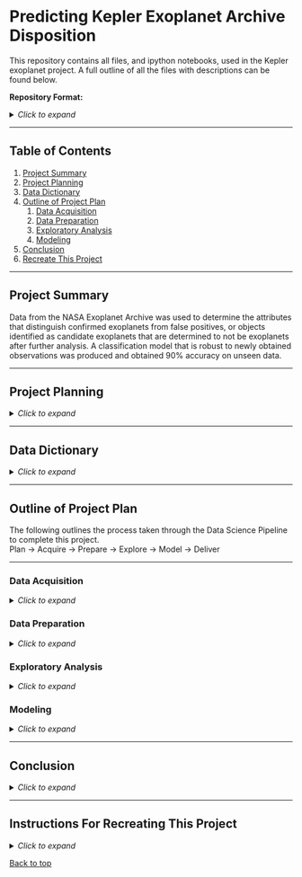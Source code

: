 # Predicting Kepler Exoplanet Archive Disposition

This repository contains all files, and ipython notebooks, used in the Kepler exoplanet project. A full outline of all the files with descriptions can be found below.

**Repository Format:**

<details>
<summary><i>Click to expand</i></summary>

- README.md: Contains a full outline of the project, information regarding the format of the repository, and instructions for reproducing the results.
- kepler_exoplanet_report.ipynb: The final report containing a high level overview of the project including key takeaways, final results, and recommendations.
- kepler.csv: A csv file containing the data used for this project for convenience.
- notebooks: A directory containing all working notebooks for each phase of the pipeline.
- util: A directory containing all .py files used in the final report notebook and the working notebooks.

</details>

___

## Table of Contents

1. [Project Summary](#project-summary)
2. [Project Planning](#project-planning)
3. [Data Dictionary](#data-dictionary)
4. [Outline of Project Plan](#outline-of-project-plan)
    1. [Data Acquisition](#data-acquisition)
    2. [Data Preparation](#data-preparation)
    3. [Exploratory Analysis](#exploratory-analysis)
    4. [Modeling](#modeling)
5. [Conclusion](#conclusion)
6. [Recreate This Project](#instructions-for-recreating-this-project)

___

## Project Summary

Data from the NASA Exoplanet Archive was used to determine the attributes that distinguish confirmed exoplanets from false positives, or objects identified as candidate exoplanets that are determined to not be exoplanets after further analysis. A classification model that is robust to newly obtained observations was produced and obtained 90% accuracy on unseen data.

___

## Project Planning

<details><summary><i>Click to expand</i></summary>

### Project Goals

Identify drivers of the exoplanet archive disposition to determine which attributes are most likely to be predictive of the dispositions of confirmed exoplanet or false positive.

### Project Description

The Kepler Space Observatory is a NASA-built telescope dedicated to searching for exoplanets in star systems besides our own, with the ultimate goal of possibly finding other habitable planets. The Kepler Space Observatory is retired as of October 30, 2018, but all the data it collected can be accessed from the NASA Exoplanet Archive [here](https://exoplanetarchive.ipac.caltech.edu/cgi-bin/TblView/nph-tblView?app=ExoTbls&config=cumulative), or from Kaggle [here](https://www.kaggle.com/datasets/nasa/kepler-exoplanet-search-results). Observations in the Kepler Object of Interest table were made using the transit method for identifying exoplanets in other star systems. The transit method involves measuring the light intensity of a host star over time and looking for periodic dips in light intensity which signify an object eclipsing the host star, which could potentially indicate the presence of an exoplanet.

Identifying exoplanets can be a time consuming process particularly for planets with long orbital periods, such as planets that like the Earth may take upwards of a year to orbit their host star. With that in mind when candidate exoplanets are identified being able to prioritize the candidates that will most likely be confirmed can help to further the goal of identifying exoplanets. So we would like to determine which attributes are most indicative of a confirmed exoplanet disposition and similarly which attributes are most indicative of a false positive disposition. Finally, once these attributes are determined they will be used to produce a reusable machine learning model that can help predict which exoplanet candidates are most likely to be confirmed.

As a data scientist with an interest in astronomy I aim to provide a means for determining which objects of interest will be most likely to result in newly discovered exoplanets. This way time is not lost observing objects that may end up not being exoplanets.

### What Should The End Result Be?

The goal of this project (in regards to final deliverables) is to provide reproducible and reusable work. The deliverables are as follows:

- A reproducible ipython notebook providing an overview of the project, all steps taken, and key takeaways.
- .py files that can be used to reproduce all steps taken.

### Initial Questions

We are trying to find drivers of the exoplanet archive disposition so we want to identify the features in the data that provide the most meaningful information in regards to whether an object of interest is likely to be a confirmed exoplanet or a false positive. However, with that in mind we should also be sure to not use features that leak information about the target as this would defeat the purpose. So we aim to answer the following questions:

- What features are most indicative of a confirmed exoplanet disposition?
- What features are most indicative of a false positive disposition?
- Which features leak information about the target and should be removed in preparation?
- Can the features that are predictive of the target be narrowed down so as to provide an easily reusable modeling solution?

### Who is The Audience?

This project is intended for a general audience so technical language is kept to a minimum. For those interested, technical details can be found in the working notebooks in the notebooks directory, or within the .py files.

</details>

___

## Data Dictionary

<details><summary><i>Click to expand</i></summary>

Only the features that are most pertinent to this project are defined in this dictionary. For the full data dictionary and more details refer to this [link](https://exoplanetarchive.ipac.caltech.edu/docs/API_kepcandidate_columns.html).

| Variable              | Meaning      |
| --------------------- | ------------ |
| disposition / koi_disposition | The category of this object of interest from the exoplanet archive. |
| transit_depth / koi_depth | The fraction of stellar flux lost at the minimum of planetary transit (parts per million). |
| planetary_radius / koi_prad | The radius of the planet. Planetary radius is the product of the planet star radius ratio and the stellar radius. |
| temperature / koi_teq | Approximation for the temperature of the planet. |
| normalized_depth / koi_model_snr | Transit depth normalized by the mean uncertainty in the flux during the transits. |
| orbital_period / koi_period | The interval between consecutive planetary transits. |
| transit_duration / koi_duration | The duration of the observed transits. Duration is measured from first contact between the planet and star until last contact. |
| koi_pdisposition      | The pipeline flag that designates the most probable physical explanation of the object of interest. |
| koi_score             | A value between 0 and 1 that indicates the confidence in the object of interest disposition. |
| koi_fpflag_nt         | Not transit-like flag. An object of interest whose light curve is not consistent with that of a transiting planet. |
| koi_fpflag_ss         | Stellar eclipse flag. An object of interest that is observed to have a significant secondary event, transit shape, or out-of-eclipse variability, which indicates that the transit-like event is most likely caused by an eclipsing binary. |
| koi_fpflag_co         | Centroid offset flag. The source of the signal is from a nearby star, as inferred by measuring the centroid location of the image both in and out of transit. |
| koi_fpflag_ec         | Ephemeris match indicates contamination flag. The object of interest shares the same period and epoch as another object and is judged to be the result of flux contamination in the aperture or electronic crosstalk. |

</details>

___

## Outline of Project Plan

The following outlines the process taken through the Data Science Pipeline to complete this project.
<br>
Plan &#8594; Acquire &#8594; Prepare &#8594; Explore &#8594; Model &#8594; Deliver

---
### Data Acquisition

<details><summary><i>Click to expand</i></summary>

**Acquisition Files:**
- wrangle.ipynb, contains a section on data acquisition that covers all the steps taken in the data acquisition phase.
- acquire_kepler.py, contains the code needed to download the data from the source and has code used for cacheing the data.
- acquire.py, contains a parent class used by the acquire_kepler.py file.

**Steps Taken:**
- The data is acquired from Kaggle [here](https://www.kaggle.com/datasets/nasa/kepler-exoplanet-search-results), using the Kaggle API. This requires an API key.
- All acquisition code is abstracted in the acquire_kepler.py and acquire.py files for reusability. By default the downloaded data will be cached in a kepler.csv file unless otherwise specified or if a different file name is provided.

**Additional Acquisition Options:**
- Alternatively, the .csv file can be downloaded manually from Kaggle. The file should be saved as "kepler.csv".
- The data can be manually downloaded from the NASA Exoplanet Archive site [here](https://exoplanetarchive.ipac.caltech.edu/cgi-bin/TblView/nph-tblView?app=ExoTbls&config=cumulative) as well. The file should be saved as "kepler.csv".
- The data can also be acquired from the NASA Exoplanet Archive, using the NASA Exoplanet Archive API. This does not require an API key, but a key can be obtained. Alternatively, the .csv file can be downloaded from the NASA Exoplanet Archive site. The site states that the organization is in the process of updating the API to a different format so the code used in this project may not work in the future. It's better to rely on the Kaggle API.
- In a future edit the code that reads the data from the source will first attempt to utilize the Kaggle API before attempting to use the NASA API.

</details>

### Data Preparation

<details><summary><i>Click to expand</i></summary>

**Preparation Files:**
- wrangle.ipynb, contains a section on data preparation that covers all the steps taken in the data preparation phase.
- wrangle.py, contains functions that can be used to both acquire and prepare the data (for various phases) in one step.
- prepare.py, contains functions that are used in the preparation of the Kepler exoplanet data.
- preprocessing.py, contains functions that are used for data splitting and scaling for the exploration and modeling phases.

**Steps Taken:**
- The raw data contains some missing values. A few columns are nearly empty upon loading the raw data. Columns with a large percentage of missing values are dropped. Then any rows still missing values are dropped. This leaves 94% of the original columns and 82% of the observations remaining.
- The target variable (disposition / koi_disposition) has three unique values: FALSE POSITIVE, CONFIRMED, and CANDIDATE. Any observations with a disposition of CANDIDATE are removed since these observations do not fit into the scope of this project. This leaves 63% of the original observations remaining.
- A few columns (such as id columns) can be determined at this stage to not be useful and are dropped.
- A few of the columns are renamed for readability. This renaming mostly only applies to the modeling phase and final report. Going into exploration only the target is renamed so as not to lose time renaming columns that won't be used beyond exploration. There were a lot of columns.
- All preparation code is abstracted in the prepare.py and wrangle.py files for reusability.

</details>

### Exploratory Analysis

<details><summary><i>Click to expand</i></summary>

**Exploratory Analysis Files:**
- explore.ipynb, covers all the steps taken in the exploratory analysis phase.
- explore.py, contains functions that are used for producing visualizations and conducting statistical tests in the final report.
- univariate_analysis.py, contains functions that are used for performing univariate analysis in the explore notebook.
- bivariate_analysis.py, contains functions that are used for performing bivariate analysis in the explore notebook.

**Steps Taken:**
- The data is acquired, prepared, and split since it is the intention to build a machine learning model.
- Univariate analysis is conducted to visualize the distributions of all the variables and identify which variables have outliers, which possibly leak information about the target, and which can be ignored due to lack of usefulness.
- Bivariate analysis is conducted to visualize how a few variables chosen after univariate analysis interact with the target variable. Here a few more features are identified as leaking information about the target and the best features for predicting the target are chosen.
- Statistical tests are performed on the chosen features to determine if there is significant differences in these features between the two samples, false positives and confirmed exoplanets.
- Multivariate analysis is conducted to identify how various features interact with each other. Nothing immediately useful is identified in this section so no insights are gained here.
- All results of exploration are gathered and formalized. The following features are identified as most pertinent to the project goals:
    - transit_depth
    - planetary_radius
    - temperature
    - normalized_depth
    - orbital_period
    - transit_duration

</details>

### Modeling

<details><summary><i>Click to expand</i></summary>

**Modeling Files:**
- model.ipynb, covers all the steps taken in the modeling phase.
- model.py, contains functions used for producing machine learning models in the model notebook and final report.
- evaluate.py, contains functions used for evaluating the performance of machine learning models.
- baseline.py, contains functions used for establishing a baseline model.

**Steps Taken:**
- The data is acquired, prepared, and split using the wrangle module produced in the preparation phase.
- The data is scaled since some of the features have very wide ranges of values.
- The models are to be evaluated using the accuracy score, with precision as a tie breaker if needed. The reason for using accuracy is that our target is fairly evenly split and we are equally interested in accuractely predicting false positives and confirmed exoplanets, because accurate predictions in both cases will help to guide priorities for further observations. Precision is used as a secondary evaluation metric, because in the case that we cannot achieve high accuracy we want to prioritize correctly identifying confirmed exoplanets, where a confirmed disposition is the positive label, since these observations will be given priority for further analysis to determine the true disposition.
- A baseline model is established with which to compare our models to. This will provide a minimally viable product that uses the simplest approach to achieve accurate results. In this case the most frequent value in the target variable is the only prediction made by the baseline model.
- A feature selection algorithm is used to rank the importance of the features chosen in exploration so that when adding more features to our models we can add them in the order they are ranked.
- Models using various machine learning algorithms are created using a subset of the chosen features. The algorithm with the best overall performance is chosen to move forward.
- Various combinations of hyper-parameters are used with the best algorithm to produce more models. The model with the best performance is chosen to move forward.
- Using the best algorithm with the best combination of hyper-parameters several more models are produced with added features.
- The best model is chosen and evaluated on the unseen test dataset.

</details>

___

## Conclusion

<details><summary><i>Click to expand</i></summary>

- Much of the raw data consists of observations that have a disposition of candidate exoplanet. These observations cannot be used since we are only interested in dispositions of false positive or confirmed exoplanet. Additionally, a lot of null values exist in the raw data and needed to be removed.
- A few features in the data leak information about the target variable and should therefore not be used in modeling. Some research and analysis was conducted to show that these features would not be available to us given new observations either way so using these features in our model would ultimately result in a model that doesn't work with new observations.
- Exploratory analysis revealed a few features were useful for distinguishing false positive observations from confirmed exoplanet observations. Namely, planetary radius, orbital period, normalized depth, transit depth, transit duration, and planetary approximate temperature. Statistical tests confirmed that the difference in each of these features between false positives and confirmed exoplanets was significant.
- A large variety of machine learning models were produced using various algorithms and hyper-parameters. It was shown that using the features identified in exploration could produce a highly accurate model for predicting exoplanet disposition. A Gradient Boosting Classifier produced the best results and was able to predict exoplanet archive disposition on unseen data with nearly 90% accuracy.

</details>

___

## Instructions For Recreating This Project

<details><summary><i>Click to expand</i></summary>

1. Clone this repository into your local machine using the following command:
```bash
git clone git@github.com:alegarcia-dev/kepler-exoplanet-analysis.git
```
2. You will need Pandas, Numpy, Matplotlib, Seaborn, and SKLearn installed on your machine.
3. The .csv file (kepler.csv) used for this project is included with the repository, but there are alternatives for acquiring the data.
    - Code is included to acquire the data using the Kaggle API. If you do not have the Kaggle API installed follow these [instructions](https://github.com/Kaggle/kaggle-api) to install it.
    - The data can also be manually downloaded either from Kaggle [here](https://www.kaggle.com/datasets/nasa/kepler-exoplanet-search-results) or from the NASA Exoplanet Archive [here](https://exoplanetarchive.ipac.caltech.edu/cgi-bin/TblView/nph-tblView?app=ExoTbls&config=cumulative). If the data is downloaded manually name the file as "kepler.csv" or follow instructions in the report notebook to use a different file name.
4. Now you can start a Jupyter Notebook session and execute the code blocks in the kepler_exoplanet_report.ipynb notebook.

</details>

[Back to top](#predicting-kepler-exoplanet-archive-disposition)